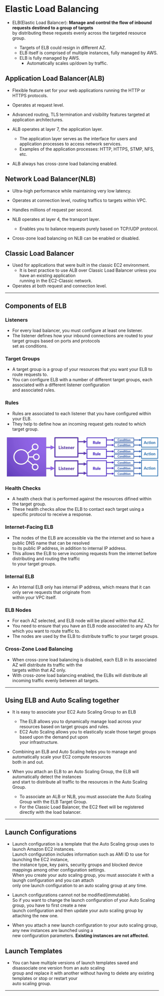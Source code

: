 # Elastic Load Balancing

- ELB(Elastic Load Balancer): **Manage and control the flow of inbound requests destined to a group of targets**  
  by distributing these requests evenly across the targeted resource group.

  - Targets of ELB could resign in different AZ.
  - ELB itself is comprised of multiple instances, fully managed by AWS.
  - ELB is fully managed by AWS.
    - Automatically scales up/down by traffic.

## Application Load Balancer(ALB)

- Flexible feature set for your web applications running the HTTP or HTTPS protocols.
- Operates at request level.
- Advanced routing, TLS termination and visibility features targeted at application architectures.

- ALB operates at layer 7, the application layer.

  - The application layer serves as the interface for users and application processes to access network services.
  - Examples of the application processes: HTTP, HTTPS, STMP, NFS, etc.

- ALB always has cross-zone load balancing enabled.

## Network Load Balancer(NLB)

- Ultra-high performance while maintaining very low latency.
- Operates at connection level, routing traffics to targets within VPC.
- Handles millions of request per second.

- NLB operates at layer 4, the transport layer.

  - Enables you to balance requests purely based on TCP/UDP protocol.

- Cross-zone load balancing on NLB can be enabled or disabled.

## Classic Load Balancer

- Used for applications that were built in the classic EC2 environment.
  - It is best practice to use ALB over Classic Load Balancer unless you have an existing application  
    running in the EC2-Classic network.
- Operates at both request and connection level.

---

## Components of ELB

### Listeners

- For every load balancer, you must configure at least one listener.
- The listener defines how your inbound connections are routed to your target groups based on ports and protocols  
  set as conditions.

### Target Groups

- A target group is a group of your resources that you want your ELB to route requests to.
- You can configure ELB with a number of different target groups, each associated with a different listener configuration  
  and associated rules.

### Rules

- Rules are associated to each listener that you have configured within your ELB.
- They help to define how an incoming request gets routed to which target group.

![picture 1](/images/SAA_ELB_1.png)

### Health Checks

- A health check that is performed against the resources difined within the target group.
- These health checks allow the ELB to contact each target using a specific protocol to receive a response.

### Internet-Facing ELB

- The nodes of the ELB are accessible via the the internet and so have a public DNS name that can be resolved  
  to its public IP address, in addition to internal IP address.
- This allows the ELB to serve incoming requests from the internet before distributing and routing the traffic  
  to your target groups.

### Internal ELB

- An Internal ELB only has internal IP address, which means that it can only serve requests that originate from  
  within your VPC itself.

### ELB Nodes

- For each AZ selected, and ELB node will be placed within that AZ.
- You need to ensure that you have an ELB node associated to any AZs for which you want to route traffic to.
- The nodes are used by the ELB to distribute traffic to your target groups.

### Cross-Zone Load Balancing

- When cross-zone load balancing is disabled, each ELB in its associated AZ will distribute its traffic with the  
  targets within that AZ only.
- With cross-zone load balancing enabled, the ELBs will distribute all incoming traffic evenly between all targets.

---

## Using ELB and Auto Scaling together

- It is easy to associate your EC2 Auto Scaling Group to an ELB

  - The ELB allows you to dynamically manage load across your resources based on target groups and rules.
  - EC2 Auto Scaling allows you to elastically scale those target groups based upon the demand put upon  
    your infrastructure.

- Combining an ELB and Auto Scaling helps you to manage and automatically scale your EC2 compute resources  
  both in and out.

- When you attach an ELB to an Auto Scaling Group, the ELB will automatically detect the instances  
  and start to distribute all traffic to the resources in the Auto Scaling Group.

  - To associate an ALB or NLB, you must associate the Auto Scaling Group with the ELB Target Group.
  - For the Classic Load Balancer, the EC2 fleet will be registered directly with the load balancer.

---

## Launch Configurations

- Launch configuration is a template that the Auto Scaling group uses to launch Amazon EC2 instances.  
  Launch configuration includes information such as AMI ID to use for launching the EC2 instance,  
  the instance type, key pairs, security groups and blocked device mappings among other configuration settings.  
  When you create your auto scaling group, you must associate it with a laungh configuration and you can attach  
  only one launch configuration to an auto scaling group at any time.

- Launch configurations cannot not be modified(immutable).  
  So if you want to change the launch configuration of your Auto Scaling group, you have to first create a new  
  launch configuration and then update your auto scaling group by attaching the new one.

- When you attach a new launch configuration to your auto scaling group, any new instances are launched using a  
  new configuration parameters. **Existing instances are not affected.**

## Launch Templates

- You can have multiple versions of launch templates saved and disassociate one version from an auto scaling  
  group and replace it with another without having to delete any existing templates or stop or restart your  
  auto scaling group.

---
